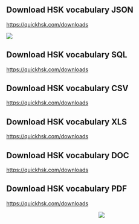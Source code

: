 ## Download HSK vocabulary JSON
https://quickhsk.com/downloads

<div>
<img src='https://github.com/ijazul-haq/hsk-vocabulary/blob/master/img/1.JPG'/>
</div>

## Download HSK vocabulary SQL
https://quickhsk.com/downloads
## Download HSK vocabulary CSV
https://quickhsk.com/downloads
## Download HSK vocabulary XLS
https://quickhsk.com/downloads
## Download HSK vocabulary DOC
https://quickhsk.com/downloads
## Download HSK vocabulary PDF
https://quickhsk.com/downloads

<div  align="center">
<img src='https://github.com/ijazul-haq/hsk-vocabulary/blob/master/img/2.JPG'/>
</div>
